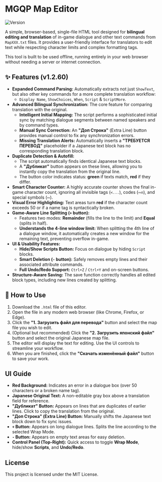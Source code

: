 # MGQP Map Editor
![Version](https://img.shields.io/badge/version-1.2.60-blue)

A simple, browser-based, single-file HTML tool designed for **bilingual editing and translation** of in-game dialogue and other text commands from `MapXXX.txt` files. It provides a user-friendly interface for translators to edit text while respecting character limits and complex formatting tags.

This tool is built to be used offline, running entirely in your web browser without needing a server or internet connection.

## ✨ Features (v1.2.60)

-   **Expanded Command Parsing:** Automatically extracts not just `ShowText`, but also other key commands for a more complete translation workflow:
    -   `Display Name`, `ShowChoices`, `When`, `Script` & `ScriptMore`.
-   **Advanced Bilingual Synchronization:** The core feature for comparing translation with the original.
    -   **Intelligent Initial Mapping:** The script performs a sophisticated initial sync by matching dialogue segments between named speakers and by command types.
    -   **Manual Sync Correction:** An **"Доп Строка"** (Extra Line) button provides manual control to fix any synchronization errors.
    -   **Missing Translation Alerts:** Automatically inserts a **"ТРЕБУЕТСЯ ПЕРЕВОД"** placeholder if a Japanese text block has no corresponding translation block.
-   **Duplicate Detection & Autofill:**
    -   The script automatically finds identical Japanese text blocks.
    -   A **"Дубликат"** button appears on these lines, allowing you to instantly copy the translation from the original line.
    -   The button color indicates status: **green** if texts match, **red** if they differ.
-   **Smart Character Counter:** A highly accurate counter shows the final in-game character count, ignoring all invisible tags (`<...`), codes (`∾n`), and special symbols (`∾`).
-   **Visual Error Highlighting:** Text areas turn **red** if the character count exceeds 50 or if a name tag is syntactically broken.
-   **Game-Aware Line Splitting (`+` button):**
    -   Features two modes: **Remainder** (fills the line to the limit) and **Equal** (splits in half).
    -   **Understands the 4-line window limit:** When splitting the 4th line of a dialogue window, it automatically creates a new window for the remaining text, preventing overflow in-game.
-   **UI & Usability Features:**
    -   **Hide/Show Scripts Button:** Focus on dialogue by hiding `Script` blocks.
    -   **Smart Deletion (`-` button):** Safely removes empty lines and their associated attribute commands.
    -   **Full Undo/Redo Support:** `Ctrl+Z` / `Ctrl+Y` and on-screen buttons.
-   **Structure-Aware Saving:** The save function correctly handles all edited block types, including new lines created by splitting.

## 🚀 How to Use

1.  Download the `.html` file of this editor.
2.  Open the file in any modern web browser (like Chrome, Firefox, or Edge).
3.  Click the **"1. Загрузить файл для перевода"** button and select the map file you wish to edit.
4.  (Optional but recommended) Click the **"2. Загрузить японский файл"** button and select the original Japanese map file.
5.  The editor will display the text for editing. Use the UI controls to streamline your workflow.
6.  When you are finished, click the **"Скачать изменённый файл"** button to save your work.

## UI Guide

-   **Red Background:** Indicates an error in a dialogue box (over 50 characters or a broken name tag).
-   **Japanese Original Text:** A non-editable gray box above a translation field for reference.
-   **"Дубликат" Button:** Appears on lines that are duplicates of earlier lines. Click to copy the translation from the original.
-   **"Доп Строка" (Extra Line) Button:** Manually shifts the Japanese text block down to fix sync issues.
-   **`+` Button:** Appears on long dialogue lines. Splits the line according to the selected Wrap Mode.
-   **`-` Button:** Appears on empty text areas for easy deletion.
-   **Control Panel (Top-Right):** Quick access to toggle **Wrap Mode**, hide/show **Scripts**, and **Undo/Redo**.

## License

This project is licensed under the MIT License.
